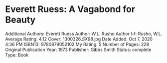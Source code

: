 # Everett Ruess: A Vagabond for Beauty

Additional Authors: Everett Ruess
Author: W.L. Rusho
Author l-f: Rusho, W.L.
Average Rating: 4.12
Cover: 1300326._SX98_.jpg
Date Added: Oct 7, 2020 4:36 PM
ISBN13: 9780879052102
My Rating: 5
Number of Pages: 228
Original Publication Year: 1973
Publisher: Gibbs Smith
Status: complete
Type: Book